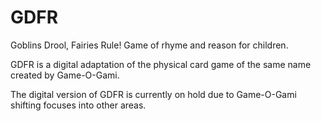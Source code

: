 # GDFR
Goblins Drool, Fairies Rule! Game of rhyme and reason for children.


GDFR is a digital adaptation of the physical card game of the same name created by Game-O-Gami.

The digital version of GDFR is currently on hold due to Game-O-Gami shifting focuses into other areas. 
